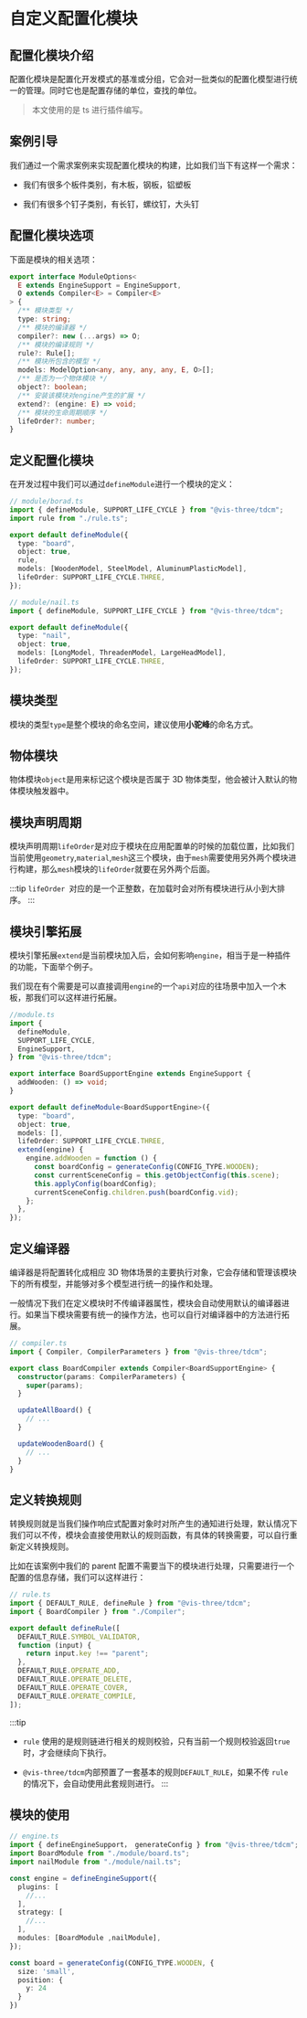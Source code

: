 # 自定义配置化模块

## 配置化模块介绍

配置化模块是配置化开发模式的基准或分组，它会对一批类似的配置化模型进行统一的管理。同时它也是配置存储的单位，查找的单位。

> 本文使用的是 ts 进行插件编写。

## 案例引导

我们通过一个需求案例来实现配置化模块的构建，比如我们当下有这样一个需求：

- 我们有很多个板件类别，有木板，钢板，铝塑板

- 我们有很多个钉子类别，有长钉，螺纹钉，大头钉

## 配置化模块选项

下面是模块的相关选项：

```ts
export interface ModuleOptions<
  E extends EngineSupport = EngineSupport,
  O extends Compiler<E> = Compiler<E>
> {
  /** 模块类型 */
  type: string;
  /** 模块的编译器 */
  compiler?: new (...args) => O;
  /** 模块的编译规则 */
  rule?: Rule[];
  /** 模块所包含的模型 */
  models: ModelOption<any, any, any, any, E, O>[];
  /** 是否为一个物体模块 */
  object?: boolean;
  /** 安装该模块对engine产生的扩展 */
  extend?: (engine: E) => void;
  /** 模块的生命周期顺序 */
  lifeOrder?: number;
}
```

## 定义配置化模块

在开发过程中我们可以通过`defineModule`进行一个模块的定义：

```ts
// module/borad.ts
import { defineModule, SUPPORT_LIFE_CYCLE } from "@vis-three/tdcm";
import rule from "./rule.ts";

export default defineModule({
  type: "board",
  object: true,
  rule,
  models: [WoodenModel, SteelModel, AluminumPlasticModel],
  lifeOrder: SUPPORT_LIFE_CYCLE.THREE,
});
```

```ts
// module/nail.ts
import { defineModule, SUPPORT_LIFE_CYCLE } from "@vis-three/tdcm";

export default defineModule({
  type: "nail",
  object: true,
  models: [LongModel, ThreadenModel, LargeHeadModel],
  lifeOrder: SUPPORT_LIFE_CYCLE.THREE,
});
```

## 模块类型

模块的类型`type`是整个模块的命名空间，建议使用**小驼峰**的命名方式。

## 物体模块

物体模块`object`是用来标记这个模块是否属于 3D 物体类型，他会被计入默认的物体模块触发器中。

## 模块声明周期

模块声明周期`lifeOrder`是对应于模块在应用配置单的时候的加载位置，比如我们当前使用`geometry`,`material`,`mesh`这三个模块，由于`mesh`需要使用另外两个模块进行构建，那么`mesh`模块的`lifeOrder`就要在另外两个后面。

:::tip
`lifeOrder `对应的是一个正整数，在加载时会对所有模块进行从小到大排序。
:::

## 模块引擎拓展

模块引擎拓展`extend`是当前模块加入后，会如何影响`engine`，相当于是一种插件的功能，下面举个例子。

我们现在有个需要是可以直接调用`engine`的一个`api`对应的往场景中加入一个木板，那我们可以这样进行拓展。

```ts
//module.ts
import {
  defineModule,
  SUPPORT_LIFE_CYCLE,
  EngineSupport,
} from "@vis-three/tdcm";

export interface BoardSupportEngine extends EngineSupport {
  addWooden: () => void;
}

export default defineModule<BoardSupportEngine>({
  type: "board",
  object: true,
  models: [],
  lifeOrder: SUPPORT_LIFE_CYCLE.THREE,
  extend(engine) {
    engine.addWooden = function () {
      const boardConfig = generateConfig(CONFIG_TYPE.WOODEN);
      const currentSceneConfig = this.getObjectConfig(this.scene);
      this.applyConfig(boardConfig);
      currentSceneConfig.children.push(boardConfig.vid);
    };
  },
});
```

## 定义编译器

编译器是将配置转化成相应 3D 物体场景的主要执行对象，它会存储和管理该模块下的所有模型，并能够对多个模型进行统一的操作和处理。

一般情况下我们在定义模块时不传编译器属性，模块会自动使用默认的编译器进行。如果当下模块需要有统一的操作方法，也可以自行对编译器中的方法进行拓展。

```ts
// compiler.ts
import { Compiler, CompilerParameters } from "@vis-three/tdcm";

export class BoardCompiler extends Compiler<BoardSupportEngine> {
  constructor(params: CompilerParameters) {
    super(params);
  }

  updateAllBoard() {
    // ...
  }

  updateWoodenBoard() {
    // ...
  }
}
```

## 定义转换规则

转换规则就是当我们操作响应式配置对象时对所产生的通知进行处理，默认情况下我们可以不传，模块会直接使用默认的规则函数，有具体的转换需要，可以自行重新定义转换规则。

比如在该案例中我们的 parent 配置不需要当下的模块进行处理，只需要进行一个配置的信息存储，我们可以这样进行：

```ts
// rule.ts
import { DEFAULT_RULE, defineRule } from "@vis-three/tdcm";
import { BoardCompiler } from "./Compiler";

export default defineRule([
  DEFAULT_RULE.SYMBOL_VALIDATOR,
  function (input) {
    return input.key !== "parent";
  },
  DEFAULT_RULE.OPERATE_ADD,
  DEFAULT_RULE.OPERATE_DELETE,
  DEFAULT_RULE.OPERATE_COVER,
  DEFAULT_RULE.OPERATE_COMPILE,
]);
```

:::tip

- `rule` 使用的是规则链进行相关的规则校验，只有当前一个规则校验返回`true`时，才会继续向下执行。

- `@vis-three/tdcm`内部预置了一套基本的规则`DEFAULT_RULE`，如果不传 `rule` 的情况下，会自动使用此套规则进行。
  :::

## 模块的使用

```ts
// engine.ts
import { defineEngineSupport， generateConfig } from "@vis-three/tdcm";
import BoardModule from "./module/board.ts";
import nailModule from "./module/nail.ts";

const engine = defineEngineSupport({
  plugins: [
    //...
  ],
  strategy: [
    //...
  ],
  modules: [BoardModule ,nailModule],
});

const board = generateConfig(CONFIG_TYPE.WOODEN, {
  size: 'small',
  position: {
    y: 24
  }
})
```

